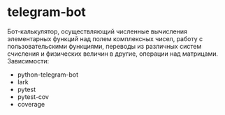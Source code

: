 # telegram-bot
Бот-калькулятор, осуществляющий численные вычисления элементарных функций над полем комплексных чисел, работу с пользовательскими функциями, переводы из различных систем счисления и физических величин в другие, операции над матрицами.
Зависимости:
* python-telegram-bot
* lark
* pytest
* pytest-cov
* coverage
